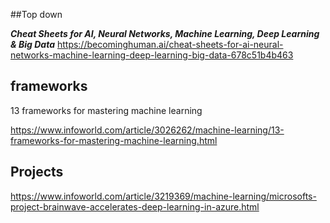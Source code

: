 ##Top down

***Cheat Sheets for AI, Neural Networks, Machine Learning, Deep Learning & Big Data***
https://becominghuman.ai/cheat-sheets-for-ai-neural-networks-machine-learning-deep-learning-big-data-678c51b4b463

## frameworks

13 frameworks for mastering machine learning

https://www.infoworld.com/article/3026262/machine-learning/13-frameworks-for-mastering-machine-learning.html

## Projects
https://www.infoworld.com/article/3219369/machine-learning/microsofts-project-brainwave-accelerates-deep-learning-in-azure.html
